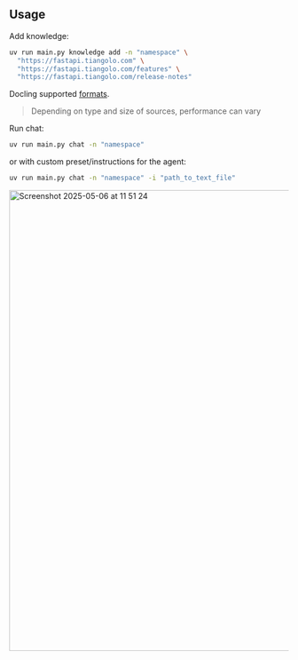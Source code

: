 ## Usage

Add knowledge:

```bash
uv run main.py knowledge add -n "namespace" \
  "https://fastapi.tiangolo.com" \
  "https://fastapi.tiangolo.com/features" \
  "https://fastapi.tiangolo.com/release-notes"
```

Docling supported [formats](https://docling-project.github.io/docling/usage/supported_formats/).

> Depending on type and size of sources, performance can vary

Run chat:

```bash
uv run main.py chat -n "namespace"
```

or with custom preset/instructions for the agent:

```bash
uv run main.py chat -n "namespace" -i "path_to_text_file"
```
<img width="830" alt="Screenshot 2025-05-06 at 11 51 24" src="https://github.com/user-attachments/assets/c76b3933-31e7-4f67-89a8-0704164e4c56" />
